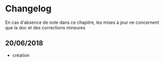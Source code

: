 # Changelog

En cas d'absence de note dans ce chapitre, les mises à jour ne concernent que la doc et des corrections mineures

## 20/06/2018
- création
